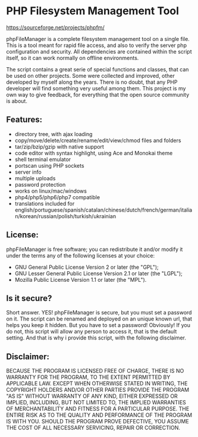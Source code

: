 # PHP Filesystem Management Tool
https://sourceforge.net/projects/phpfm/

phpFileManager is a complete filesystem management tool on a single file.
This is a tool meant for rapid file access, and also to verify the server php configuration and security.
All dependencies are contained within the script itself, so it can work normally on offline environments.

The script contains a great serie of special functions and classes, that can be used on other projects.
Some were collected and improved, other developed by myself along the years.
There is no doubt, that any PHP developer will find something very useful among them.
This project is my own way to give feedback, for everything that the open source community is about.

## Features:
- directory tree, with ajax loading
- copy/move/delete/create/rename/edit/view/chmod files and folders
- tar/zip/bzip/gzip with native support
- code editor with syntax highlight, using Ace and Monokai theme
- shell terminal emulator
- portscan using PHP sockets
- server info
- multiple uploads
- password protection
- works on linux/mac/windows
- php4/php5/php6/php7 compatible
- translations included for english/portuguese/spanish/catalan/chinese/dutch/french/german/italian/korean/russian/polish/turkish/ukrainian

## License:
phpFileManager is free software; you can redistribute it and/or modify it
under the terms any of the following licenses at your choice:
- GNU General Public License Version 2 or later (the "GPL");
- GNU Lesser General Public License Version 2.1 or later (the "LGPL");
- Mozilla Public License Version 1.1 or later (the "MPL").

## Is it secure?
Short answer. YES! phpFileManager is secure, but you must set a password on it.
The script can be renamed and deployed on an unique known url, that helps you keep it hidden.
But you have to set a password! Obviously!
If you do not, this script will allow any person to access it, that is the default setting.
And that is why i provide this script, with the following disclaimer.

## Disclaimer:
BECAUSE THE PROGRAM IS LICENSED FREE OF CHARGE, THERE IS NO WARRANTY FOR THE PROGRAM, TO THE EXTENT PERMITTED BY APPLICABLE LAW.
EXCEPT WHEN OTHERWISE STATED IN WRITING, THE COPYRIGHT HOLDERS AND/OR OTHER PARTIES PROVIDE THE PROGRAM "AS IS" WITHOUT WARRANTY OF ANY KIND, EITHER EXPRESSED OR IMPLIED, INCLUDING, BUT NOT LIMITED TO, THE IMPLIED WARRANTIES OF MERCHANTABILITY AND FITNESS FOR A PARTICULAR PURPOSE. THE ENTIRE RISK AS TO THE QUALITY AND PERFORMANCE OF THE PROGRAM IS WITH YOU. SHOULD THE PROGRAM PROVE DEFECTIVE, YOU ASSUME THE COST OF ALL NECESSARY SERVICING, REPAIR OR CORRECTION.
